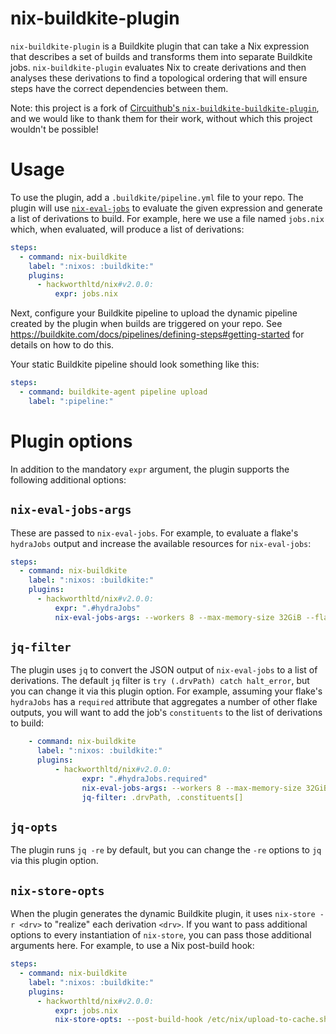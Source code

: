 # nix-buildkite-plugin

`nix-buildkite-plugin` is a Buildkite plugin that can take a Nix
expression that describes a set of builds and transforms them into
separate Buildkite jobs. `nix-buildkite-plugin` evaluates Nix to
create derivations and then analyses these derivations to find a
topological ordering that will ensure steps have the correct
dependencies between them.

Note: this project is a fork of [Circuithub's
`nix-buildkite-buildkite-plugin`](https://github.com/circuithub/nix-buildkite-buildkite-plugin),
and we would like to thank them for their work, without which this
project wouldn't be possible!

# Usage

To use the plugin, add a `.buildkite/pipeline.yml` file to your repo.
The plugin will use
[`nix-eval-jobs`](https://github.com/nix-community/nix-eval-jobs) to
evaluate the given expression and generate a list of derivations to
build. For example, here we use a file named `jobs.nix` which, when
evaluated, will produce a list of derivations:

```yaml
steps:
  - command: nix-buildkite
    label: ":nixos: :buildkite:"
    plugins:
      - hackworthltd/nix#v2.0.0:
          expr: jobs.nix
```

Next, configure your Buildkite pipeline to upload the dynamic pipeline
created by the plugin when builds are triggered on your repo. See
https://buildkite.com/docs/pipelines/defining-steps#getting-started
for details on how to do this.

Your static Buildkite pipeline should look something like this:

```yaml
steps:
  - command: buildkite-agent pipeline upload
    label: ":pipeline:"
```

# Plugin options

In addition to the mandatory `expr` argument, the plugin supports the
following additional options:

## `nix-eval-jobs-args`

These are passed to `nix-eval-jobs`. For example, to evaluate a
flake's `hydraJobs` output and increase the available resources for
`nix-eval-jobs`:

```yaml
steps:
  - command: nix-buildkite
    label: ":nixos: :buildkite:"
    plugins:
      - hackworthltd/nix#v2.0.0:
          expr: ".#hydraJobs"
		  nix-eval-jobs-args: --workers 8 --max-memory-size 32GiB --flake --force-recurse
```

## `jq-filter`

The plugin uses `jq` to convert the JSON output of `nix-eval-jobs` to
a list of derivations. The default `jq` filter is `try (.drvPath) catch halt_error`, but you can change it via this plugin option. For example, assuming your flake's `hydraJobs` has a `required` attribute
that aggregates a number of other flake outputs, you will want to add the job's `constituents` to the list of derivations to build:

```yaml
    - command: nix-buildkite
      label: ":nixos: :buildkite:"
      plugins:
          - hackworthltd/nix#v2.0.0:
                expr: ".#hydraJobs.required"
                nix-eval-jobs-args: --workers 8 --max-memory-size 32GiB --flake --constituents
                jq-filter: .drvPath, .constituents[]
```

## `jq-opts`

The plugin runs `jq -re` by default, but you can change the `-re` options to `jq` via this plugin option.

## `nix-store-opts`

When the plugin generates the dynamic Buildkite plugin, it uses `nix-store -r <drv>` to "realize" each derivation `<drv>`. If you want to pass additional options to every instantiation of `nix-store`, you can pass those additional arguments here. For example, to use a Nix post-build hook:

```yaml
steps:
  - command: nix-buildkite
    label: ":nixos: :buildkite:"
    plugins:
      - hackworthltd/nix#v2.0.0:
          expr: jobs.nix
          nix-store-opts: --post-build-hook /etc/nix/upload-to-cache.sh
```

